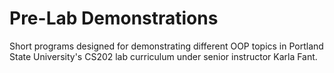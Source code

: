 # Pre-Lab Demonstrations
Short programs designed for demonstrating different OOP topics in Portland State University's CS202 lab curriculum under senior instructor Karla Fant.
